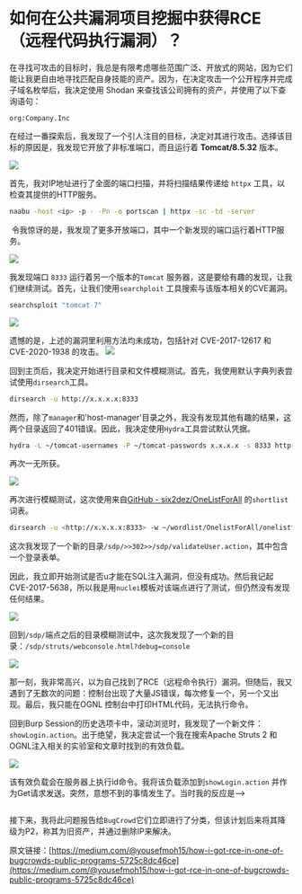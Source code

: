 

# 如何在公共漏洞项目挖掘中获得RCE（远程代码执行漏洞）？

在寻找可攻击的目标时，我总是有限考虑哪些范围广泛、开放式的网站，因为它们能让我更自由地寻找匹配自身技能的资产。因为，在决定攻击一个公开程序并完成子域名枚举后，我决定使用 Shodan 来查找该公司拥有的资产，并使用了以下查询语句：

```context
org:Company.Inc
```

在经过一番探索后，我发现了一个引人注目的目标，决定对其进行攻击。选择该目标的原因是，我发现它开放了非标准端口，而且运行着 **Tomcat/8.5.32** 版本。

![](https://github.com/owl234/Awesome-SRC-experience/blob/main/SRC_Methodology/img/1_jXuV7DEcDagNjxxVvFgH7g.jpg)

首先，我对IP地址进行了全面的端口扫描，并将扫描结果传递给 `httpx` 工具，以检查其提供的HTTP服务。

```bash
naabu -host <ip> -p - -Pn -o portscan | httpx -sc -td -server
```
<img src="https://github.com/owl234/Awesome-SRC-experience/blob/main/SRC_Methodology/img/1_75Ki83rT7dkqlELXRcXrWQ.gif" title="" alt="" data-align="center">
令我惊讶的是，我发现了更多开放端口，其中一个新发现的端口运行着HTTP服务。

![](https://github.com/owl234/Awesome-SRC-experience/blob/main/SRC_Methodology/img/1_hEe7XtLKFmHUcCT52CCMLQ.jpg)

我发现端口 `8333` 运行着另一个版本的`Tomcat` 服务器，这是要给有趣的发现，让我们继续测试。首先，让我们使用`searchploit` 工具搜索与该版本相关的CVE漏洞。

```bash
searchsploit "tomcat 7"
```

![](https://github.com/owl234/Awesome-SRC-experience/blob/main/SRC_Methodology/img/1_IN2KugF8Yh-EPyZG-LA5pg.jpg)

遗憾的是，上述的漏洞里利用方法均未成功，包括针对 CVE-2017-12617 和 CVE-2020-1938 的攻击。
![](https://github.com/owl234/Awesome-SRC-experience/blob/main/SRC_Methodology/img/1_-pqAivs9hz4Z3MYkWBxypA.gif)

回到主页后，我决定开始进行目录和文件模糊测试。首先，我使用默认字典列表尝试使用`dirsearch`工具。

```bash
dirsearch -u http://x.x.x.x:8333
```

然而，除了`manager`和'host-manager'目录之外，我没有发现其他有趣的结果，这两个目录返回了401错误。因此，我决定使用`Hydra`工具尝试默认凭据。

```bash
hydra -L ~/tomcat-usernames -P ~/tomcat-passwords x.x.x.x -s 8333 http-get /manager/html
```

再次一无所获。

![](https://github.com/owl234/Awesome-SRC-experience/blob/main/SRC_Methodology/img/1_PYSZnqlqQ1zKkfF7Nob2Kw.gif)

再次进行模糊测试，这次使用来自[GitHub - six2dez/OneListForAll](https://github.com/six2dez/OneListForAll) 的`shortlist` 词表。

```bash
dirsearch -u <http://x.x.x.x:8333> -w ~/wordlist/OnelistForAll/onelistforallshort.txt
```

这次我发现了一个新的目录`/sdp/>>302>>/sdp/validateUser.action`，其中包含一个登录表单。

因此，我立即开始测试是否u才能在SQL注入漏洞，但没有成功。然后我记起 CVE-2017-5638，所以我是用`nuclei`模板对该端点进行了测试，但仍然没有发现任何结果。

![](https://github.com/owl234/Awesome-SRC-experience/blob/main/SRC_Methodology/img/1_WHyhjTvpF-Oxq00wrT_sOQ.gif)

回到`/sdp/`端点之后的目录模糊测试中，这次我发现了一个新的目录：`/sdp/struts/webconsole.html?debug=console`

![](https://github.com/owl234/Awesome-SRC-experience/blob/main/SRC_Methodology/img/1_0YxpmznY5qmwq1Aa6U9Zew.jpg)

那一刻，我非常高兴，以为自己找到了RCE（远程命令执行）漏洞。但随后，我又遇到了无数次的问题：控制台出现了大量JS错误，每次修复一个，另一个又出现。最后，我只能在OGNL 控制台中打印HTML代码，无法执行命令。

回到Burp Session的历史选项卡中，滚动浏览时，我发现了一个新文件：`showLogin.action`。出于绝望，我决定尝试一个我在搜索Apache Struts 2 和OGNL注入相关的实验室和文章时找到的有效负载。

![](https://github.com/owl234/Awesome-SRC-experience/blob/main/SRC_Methodology/img/1_qtiInA-eaOcryZyPezKhQA.jpg)

该有效负载会在服务器上执行id命令。我将该负载添加到`showLogin.action` 并作为Get请求发送。突然，意想不到的事情发生了。当时我的反应是-->

<img src="https://github.com/owl234/Awesome-SRC-experience/blob/main/SRC_Methodology/img//1_BzJ5E-s26m34uwV6awIKmg.gif" title="" alt="" data-align="center">

接下来，我将此问题报告给`BugCrowd`它们立即进行了分类，但该计划后来将其降级为P2，称其为旧资产，并通过删除IP来解决。

原文链接：[https://medium.com/@yousefmoh15/how-i-got-rce-in-one-of-bugcrowds-public-programs-5725c8dc46ce](https://medium.com/@yousefmoh15/how-i-got-rce-in-one-of-bugcrowds-public-programs-5725c8dc46ce)


